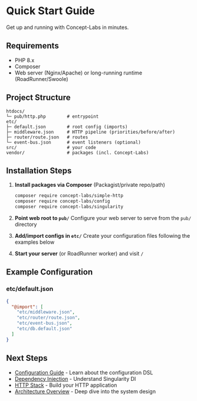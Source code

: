 # Quick Start Guide

Get up and running with Concept-Labs in minutes.

## Requirements

- PHP 8.x
- Composer
- Web server (Nginx/Apache) or long-running runtime (RoadRunner/Swoole)

## Project Structure

```
htdocs/
└─ pub/http.php        # entrypoint
etc/
├─ default.json        # root config (imports)
├─ middleware.json     # HTTP pipeline (priorities/before/after)
├─ router/route.json   # routes
└─ event-bus.json      # event listeners (optional)
src/                   # your code
vendor/                # packages (incl. Concept‑Labs)
```

## Installation Steps

1. **Install packages via Composer** (Packagist/private repo/path)
   ```bash
   composer require concept-labs/simple-http
   composer require concept-labs/config
   composer require concept-labs/singularity
   ```

2. **Point web root to `pub/`**
   Configure your web server to serve from the `pub/` directory

3. **Add/import configs in `etc/`**
   Create your configuration files following the examples below

4. **Start your server** (or RoadRunner worker) and visit `/`

## Example Configuration

### etc/default.json
```json
{
  "@import": [
    "etc/middleware.json",
    "etc/router/route.json",
    "etc/event-bus.json",
    "etc/db.default.json"
  ]
}
```

## Next Steps

- [Configuration Guide](./configuration.md) - Learn about the configuration DSL
- [Dependency Injection](./dependency-injection.md) - Understand Singularity DI
- [HTTP Stack](./http-stack.md) - Build your HTTP application
- [Architecture Overview](./architecture.md) - Deep dive into the system design
